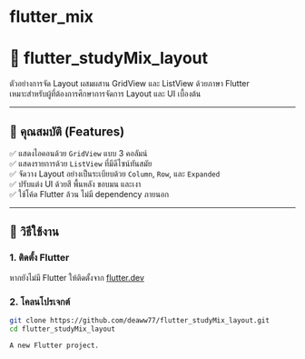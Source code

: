 # flutter_mix
# 🎯 flutter_studyMix_layout

ตัวอย่างการจัด Layout ผสมผสาน GridView และ ListView ด้วยภาษา Flutter  
เหมาะสำหรับผู้ที่ต้องการศึกษาการจัดการ Layout และ UI เบื้องต้น

---

## 🧱 คุณสมบัติ (Features)

✅ แสดงไอคอนด้วย `GridView` แบบ 3 คอลัมน์  
✅ แสดงรายการด้วย `ListView` ที่มีดีไซน์ทันสมัย  
✅ จัดวาง Layout อย่างเป็นระเบียบด้วย `Column`, `Row`, และ `Expanded`  
✅ ปรับแต่ง UI ด้วยสี พื้นหลัง ขอบมน และเงา  
✅ ใช้โค้ด Flutter ล้วน ไม่มี dependency ภายนอก

---

## 🚀 วิธีใช้งาน

### 1. ติดตั้ง Flutter

หากยังไม่มี Flutter ให้ติดตั้งจาก [flutter.dev](https://flutter.dev/docs/get-started/install)

### 2. โคลนโปรเจกต์

```bash
git clone https://github.com/deaww77/flutter_studyMix_layout.git
cd flutter_studyMix_layout

A new Flutter project.
